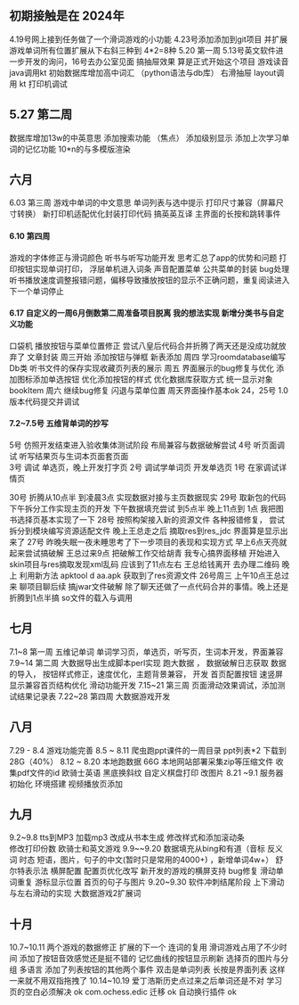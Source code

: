 


## 初期接触是在 2024年
4.19号网上接到任务做了一个滑词游戏的小功能
4.23号添加添加到git项目 并扩展游戏单词所有位置扩展从下右斜三种到 4*2=8种
5.20 第一周
5.13号英文软件进一步开发的询问，16号去办公室见面 搞抽屉效果  算是正式开始这个项目
游戏读音 java调用kt
初始数据库增加高中词汇 （python语法与db库）
右滑抽屉 layout调用 kt
打印机调试


## 5.27 第二周
数据库增加13w的中英意思 添加搜索功能 （焦点）
添加级别显示
添加上次学习单词的记忆功能
10*n的与多模版渲染

## 六月
6.03 第三周
游戏中单词的中文意思 单词列表与选中提示
打印尺寸兼容（屏幕尺寸转换）
新打印机适配优化封装打印代码
搞英英互译 主界面的长按和跳转事件

#### 6.10 第四周
游戏的字体修正与滑词颜色
听书与听写功能开发
思考汇总了app的优势和问题
打印按钮实现单词打印， 浮层单机进入词条
声音配置菜单 公共菜单的封装
bug处理 听书播放速度调整报错问题，偏移导致播放按钮的显示不正确问题，重复阅读进入下一个单词停止

#### 6.17   自定义的一周6月倒数第二周准备项目脱离 我的想法实现 新增分类书与自定义功能
口袋机 播放按钮与菜单位置修正
尝试八皇后代码合并折腾了两天还是没成功就放弃了
文章封装
周三开始 添加按钮与弹框 新表添加
周四 学习roomdatabase编写Db类 听书文件的保存实现收藏页列表的展示
周五 界面展示的bug修复与优化 添加图标添加单选按钮 优化添加按钮的样式 优化数据库获取方式 统一显示对象bookItem
周六 继续bug修复 闪退与菜单位置
周天界面操作基本ok
24，25号
1.0版本代码提交并调试

#### 7.2~7.5号 五维背单词的抄写
5号 仿照开发结束进入验收集体测试阶段 布局兼容与数据破解尝试
4号 听页面调试 听写结果页与生词本页面套页面  
3号 调试 单选页，晚上开发打字页
2号 调试学单词页 开发单选页
1号  在家调试详情页

30号 折腾从10点半 到凌晨3点 实现数据对接与主页数据现实
29号 取新包的代码下午拆分工作实现主页的开发  下午数据填充尝试 到5点半  晚上11点到 1点 我把图书选择页基本实现了一下
28号 按照构架接入新的资源文件 各种报错修复， 尝试拆分到模块编写资源适配文件   晚上王总走之后 摘取res到res_jdc 界面算是显示出来了
27号  昨晚失眠一夜未睡思考了下一步项目的表现和实现方式  早上6点天亮就起来尝试搞破解
王总过来9点 把破解工作交给胡青 我专心搞界面移植 开始进入skin项目与res摘取发现xml乱码
应该到了11点左右  王总给钱离开
去办理二维码
晚上 利用新方法 apktool d aa.apk 获取到了res资源文件
26号周三 上午10点王总过来  聊项目聊后续 搞jwar文件破解 除了聊天还做了一点代码合并的事情。晚上还是折腾到1点半搞 so文件的载入与调用

## 七月
7.1~8 第一周 五维记单词 单词学习页，单选页，听写页，生词本开发，界面兼容
7.9~14 第二周 大数据导出生成脚本perl实现 跑大数据 ，
数据破解日志获取 数据的导入，
按钮样式修正，速度优化，主题背景兼容，
开发 首页配置按钮 速竖屏显示兼容首页结构优化
滑动功能开发
7.15~21 第三周 页面滑动效果调试，添加测试结果记录表
7.22~28 第四周 大数据游戏开发


## 八月
7.29 - 8.4 游戏功能完善
8.5 ~ 8.11 爬虫跑ppt课件的一周目录 ppt列表*2 下载到28G（40%）
8.12 ~ 8.20 本地跑数据 66G 本地网站部署采集zip等压缩文件 收集pdf文件的id
欧骑士英语 黑底换斜纹 自定义棋盘打印 改图片
8.21 ~9.1 服务器初始化 环境搭建     视频播放页添加
## 九月
9.2~9.8  tts到MP3 加载mp3   改成从书本生成 修改样式和添加滚动条  
修改打印份数 欧骑士和英文游戏
9.9~~9.20
数据填充从bing和有道（音标 反义词 时态 短语，图片，句子的中文(暂时只是常用的4000+) ，新增单词4w+）
舒尔特表示法
横屏配置 配置页优化改写 新开发的游戏的横屏支持
bug修复 滑动单词重复 游标显示位置        首页的句子与图片
9.20~9.30 软件冲刺结尾阶段
上下滑动与左右滑动的实现
大数据游戏2扩展词

## 十月
10.7~10.11
两个游戏的数据修正 扩展的下一个 连词的复用 滑词游戏占用了不少时间 添加了按钮音效感觉还是挺不错的
记忆曲线的按钮显示刷新
选择页的图片与分组   多语言
添加了列表按钮的其他两个事件  双击是单词列表 长按是界面列表 这样一来就不用双指拖拽了
10.14~10.19
爱丁浩斯历史点过来之后单词还是不对
学习页的空白必须解决  ok
com.ochess.edic 迁移   ok
自动换行插件  ok